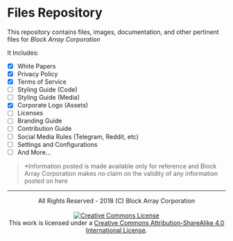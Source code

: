 
# Files Repository

This repository contains files, images, documentation, and other pertinent files for *Block Array Corporation*

It Includes:
 - [x] White Papers
 - [x]  Privacy Policy
 - [x] Terms of Service
 - [ ] Styling Guide (Code)
 - [ ] Styling Guide (Media)
 - [x] Corporate Logo (Assets)
 - [ ] Licenses 
 - [ ] Branding Guide
 - [ ] Contribution Guide
 - [ ]  Social Media Rules (Telegram, Reddit, etc)
 - [ ] Settings and Configurations 
 - [ ] And More...

> *Information posted is made available only for reference and Block Array Corporation makes no claim on the validity of any information posted on here

___
<center>All Rights Reserved - 2018 (C) <bold>Block Array Corporation</bold> </center> <br>
<a rel="license" href="http://creativecommons.org/licenses/by-sa/4.0/"><center><img alt="Creative Commons License" style="border-width:0" src="https://i.creativecommons.org/l/by-sa/4.0/88x31.png" /></a><br />This work is licensed under a <a rel="license" href="http://creativecommons.org/licenses/by-sa/4.0/">Creative Commons Attribution-ShareAlike 4.0 International License</a>. 